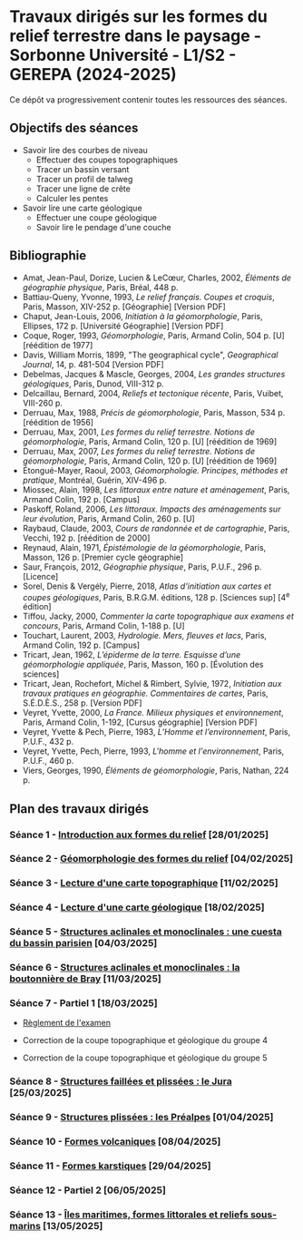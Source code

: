 # Travaux dirigés sur les formes du relief terrestre dans le paysage - Sorbonne Université - L1/S2 - GEREPA (2024-2025)

Ce dépôt va progressivement contenir toutes les ressources des séances.

## Objectifs des séances

- Savoir lire des courbes de niveau
	- Effectuer des coupes topographiques
	- Tracer un bassin versant
	- Tracer un profil de talweg
	- Tracer une ligne de crête
	- Calculer les pentes
- Savoir lire une carte géologique
	- Effectuer une coupe géologique
	- Savoir lire le pendage d'une couche

## Bibliographie

- Amat, Jean-Paul, Dorize, Lucien & LeCœur, Charles, 2002, *Éléments de géographie physique*, Paris, Bréal, 448 p.
- Battiau-Queny, Yvonne, 1993, *Le relief français. Coupes et croquis*, Paris, Masson, XIV-252 p. [Géographie] [Version PDF]
- Chaput, Jean-Louis, 2006, *Initiation à la géomorphologie*, Paris, Ellipses, 172 p. [Université Géographie] [Version PDF]
- Coque, Roger, 1993, *Géomorphologie*, Paris, Armand Colin, 504 p. [U] [réédition de 1977]
- Davis, William Morris, 1899, "The geographical cycle", *Geographical Journal*, 14, p. 481-504 [Version PDF]
- Debelmas, Jacques & Mascle, Georges, 2004, *Les grandes structures géologiques*, Paris, Dunod, VIII-312 p.
- Delcaillau, Bernard, 2004, *Reliefs et tectonique récente*, Paris, Vuibet, VIII-260 p.
- Derruau, Max, 1988, *Précis de géomorphologie*, Paris, Masson, 534 p. [réédition de 1956]
- Derruau, Max, 2001, *Les formes du relief terrestre. Notions de géomorphologie*, Paris, Armand Colin, 120 p. [U] [réédition de 1969]
- Derruau, Max, 2007, *Les formes du relief terrestre. Notions de géomorphologie*, Paris, Armand Colin, 120 p. [U] [réédition de 1969]
- Étongué-Mayer, Raoul, 2003, *Géomorphologie. Principes, méthodes et pratique*, Montréal, Guérin, XIV-496 p.
- Miossec, Alain, 1998, *Les littoraux entre nature et aménagement*, Paris, Armand Colin, 192 p. [Campus]
- Paskoff, Roland, 2006, *Les littoraux. Impacts des aménagements sur leur évolution*, Paris, Armand Colin, 260 p. [U]
- Raybaud, Claude, 2003, *Cours de randonnée et de cartographie*, Paris, Vecchi, 192 p. [réédition de 2000]
- Reynaud, Alain, 1971, *Épistémologie de la géomorphologie*, Paris, Masson, 126 p. [Premier cycle géographie]
- Saur, François, 2012, *Géographie physique*, Paris, P.U.F., 296 p. [Licence]
- Sorel, Denis & Vergély, Pierre, 2018, *Atlas d'initiation aux cartes et coupes géologiques*, Paris, B.R.G.M. éditions, 128 p. [Sciences sup] [4<sup>e</sup> édition]
- Tiffou, Jacky, 2000, *Commenter la carte topographique aux examens et concours*, Paris, Armand Colin, 1-188 p. [U]
- Touchart, Laurent, 2003, *Hydrologie. Mers, fleuves et lacs*, Paris, Armand Colin, 192 p. [Campus]
- Tricart, Jean, 1962, *L’épiderme de la terre. Esquisse d’une géomorphologie appliquée*, Paris, Masson, 160 p. [Évolution des sciences]
- Tricart, Jean, Rochefort, Michel & Rimbert, Sylvie, 1972, *Initiation aux travaux pratiques en géographie. Commentaires de cartes*, Paris, S.É.D.È.S., 258 p. [Version PDF]
- Veyret, Yvette, 2000, *La France. Milieux physiques et environnement*, Paris, Armand Colin, 1-192, [Cursus géographie] [Version PDF]
- Veyret, Yvette & Pech, Pierre, 1983, *L’Homme et l’environnement*, Paris, P.U.F., 432 p.
- Veyret, Yvette, Pech, Pierre, 1993, *L'homme et l'environnement*, Paris, P.U.F., 460 p.
- Viers, Georges, 1990, *Éléments de géomorphologie*, Paris, Nathan, 224 p.

## Plan des travaux dirigés

### Séance 1 - [Introduction aux formes du relief](./Seance-01/Seance-1.md) [28/01/2025]

### Séance 2 - [Géomorphologie des formes du relief](./Seance-02/Seance-2.md) [04/02/2025]

### Séance 3 - [Lecture d'une carte topographique](./Seance-03/Seance-3.md) [11/02/2025]

### Séance 4 - [Lecture d'une carte géologique](./Seance-04/Seance-4.md) [18/02/2025]

### Séance 5 - [Structures aclinales et monoclinales : une cuesta du bassin parisien](./Seance-05/Seance-5.md) [04/03/2025]

### Séance 6 - [Structures aclinales et monoclinales : la boutonnière de Bray](./Seance-06/Seance-6.md) [11/03/2025]

### Séance 7 - Partiel 1 [18/03/2025]

- [Règlement de l'examen](./Seance-07/Forriez-Bareme.pdf)

- Correction de la coupe topographique et géologique du groupe 4

- Correction de la coupe topographique et géologique du groupe 5

### Séance 8 - [Structures faillées et plissées : le Jura](./Seance-08/Seance-8.md) [25/03/2025]

### Séance 9 - [Structures plissées : les Préalpes](./Seance-09/Seance-9.md) [01/04/2025]

### Séance 10 - [Formes volcaniques](./Seance-10/Seance-10.md) [08/04/2025]

### Séance 11 - [Formes karstiques](./Seance-11/Seance-11.md) [29/04/2025]

### Séance 12 - Partiel 2 [06/05/2025]

### Séance 13 - [Îles maritimes, formes littorales et reliefs sous-marins](./Seance-13/Seance-13.md) [13/05/2025]
